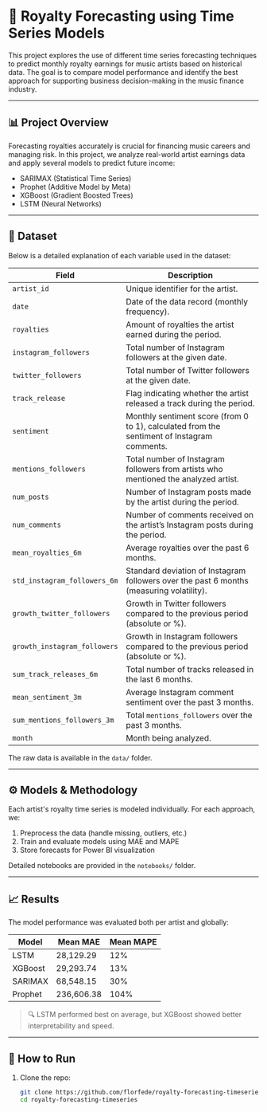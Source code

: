 # 🎵 Royalty Forecasting using Time Series Models

This project explores the use of different time series forecasting techniques to predict monthly royalty earnings for music artists based on historical data. The goal is to compare model performance and identify the best approach for supporting business decision-making in the music finance industry.

---

## 📊 Project Overview

Forecasting royalties accurately is crucial for financing music careers and managing risk. In this project, we analyze real-world artist earnings data and apply several models to predict future income:

- SARIMAX (Statistical Time Series)
- Prophet (Additive Model by Meta)
- XGBoost (Gradient Boosted Trees)
- LSTM (Neural Networks)

---

## 🧪 Dataset

Below is a detailed explanation of each variable used in the dataset:

| **Field**                    | **Description**                                                                             |
| ---------------------------- | ------------------------------------------------------------------------------------------- |
| `artist_id`                  | Unique identifier for the artist.                                                           |
| `date`                       | Date of the data record (monthly frequency).                                                |
| `royalties`                  | Amount of royalties the artist earned during the period.                                    |
| `instagram_followers`        | Total number of Instagram followers at the given date.                                      |
| `twitter_followers`          | Total number of Twitter followers at the given date.                                        |
| `track_release`              | Flag indicating whether the artist released a track during the period.                      |
| `sentiment`                  | Monthly sentiment score (from 0 to 1), calculated from the sentiment of Instagram comments. |
| `mentions_followers`         | Total number of Instagram followers from artists who mentioned the analyzed artist.         |
| `num_posts`                  | Number of Instagram posts made by the artist during the period.                             |
| `num_comments`               | Number of comments received on the artist’s Instagram posts during the period.              |
| `mean_royalties_6m`          | Average royalties over the past 6 months.                                                   |
| `std_instagram_followers_6m` | Standard deviation of Instagram followers over the past 6 months (measuring volatility).    |
| `growth_twitter_followers`   | Growth in Twitter followers compared to the previous period (absolute or %).                |
| `growth_instagram_followers` | Growth in Instagram followers compared to the previous period (absolute or %).              |
| `sum_track_releases_6m`      | Total number of tracks released in the last 6 months.                                       |
| `mean_sentiment_3m`          | Average Instagram comment sentiment over the past 3 months.                                 |
| `sum_mentions_followers_3m`  | Total `mentions_followers` over the past 3 months.                                          |
| `month`                      | Month being analyzed.                                                     |

The raw data is available in the `data/` folder.

---

## ⚙️ Models & Methodology

Each artist's royalty time series is modeled individually. For each approach, we:

1. Preprocess the data (handle missing, outliers, etc.)
2. Train and evaluate models using MAE and MAPE
3. Store forecasts for Power BI visualization

Detailed notebooks are provided in the `notebooks/` folder.

---

## 📈 Results

The model performance was evaluated both per artist and globally:

| Model     | Mean MAE   | Mean MAPE |
|-----------|------------|-----------|
| LSTM      | 28,129.29  | 12%       |
| XGBoost   | 29,293.74  | 13%       |
| SARIMAX   | 68,548.15  | 30%       |
| Prophet   | 236,606.38 | 104%      |

> 🔍 LSTM performed best on average, but XGBoost showed better interpretability and speed.

---

## 🧠 How to Run

1. Clone the repo:
   ```bash
   git clone https://github.com/florfede/royalty-forecasting-timeseries.git
   cd royalty-forecasting-timeseries
